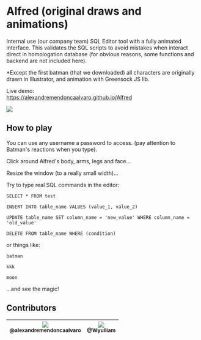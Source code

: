 # Alfred (original draws and animations)
Internal use (our company team) SQL Editor tool with a fully animated interface.
This validates the SQL scripts to avoid mistakes when interact direct in homologation database (for obvious reasons, some functions and backend are not included here).

*Except the first batman (that we downloaded) all characters are originally drawn in Illustrator, and animation with Greensock JS lib.

Live demo:  
<https://alexandremendoncaalvaro.github.io/Alfred>

![](alfred_demo.gif)

## How to play
You can use any username a password to access. (pay attention to Batman's reactions when you type).

Click around Alfred's body, arms, legs and face...

Resize the window (to a really small width)...

Try to type real SQL commands in the editor:
```
SELECT * FROM test
```
```
INSERT INTO table_name VALUES (value_1, value_2)
```
```
UPDATE table_name SET column_name = 'new_value' WHERE column_name = 'old_value'
```
```
DELETE FROM table_name WHERE (condition)
```
or things like:
```
batman
```
```
kkk
```
```
moon
```

...and see the magic!

## Contributors

| [<img src="https://avatars3.githubusercontent.com/u/41878170?s=115&v=4"><br><sub>@alexandremendoncaalvaro</sub>](https://github.com/alexandremendoncaalvaro) | [<img src="https://avatars2.githubusercontent.com/u/19838793?s=115&v=4"><br><sub>@Wyulliam</sub>](https://github.com/Wyulliam) |
| :---: | :---: |